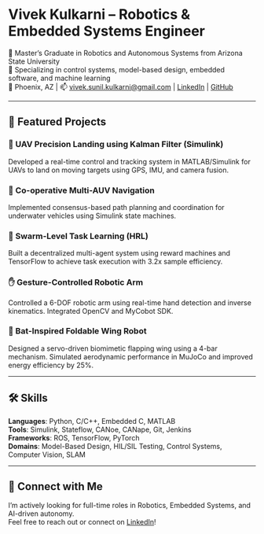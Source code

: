 # Vivek Kulkarni – Robotics & Embedded Systems Engineer

🚀 Master’s Graduate in Robotics and Autonomous Systems from Arizona State University  
🔧 Specializing in control systems, model-based design, embedded software, and machine learning  
📍 Phoenix, AZ | 📫 vivek.sunil.kulkarni@gmail.com | [LinkedIn](https://linkedin.com/in/vivekkulkarni1795) | [GitHub](https://github.com/Vivek1795)


---

## 📌 Featured Projects

### 🛬 UAV Precision Landing using Kalman Filter (Simulink)
Developed a real-time control and tracking system in MATLAB/Simulink for UAVs to land on moving targets using GPS, IMU, and camera fusion.

### 🌊 Co-operative Multi-AUV Navigation
Implemented consensus-based path planning and coordination for underwater vehicles using Simulink state machines.

### 🧠 Swarm-Level Task Learning (HRL)
Built a decentralized multi-agent system using reward machines and TensorFlow to achieve task execution with 3.2x sample efficiency.

### ✋ Gesture-Controlled Robotic Arm
Controlled a 6-DOF robotic arm using real-time hand detection and inverse kinematics. Integrated OpenCV and MyCobot SDK.

### 🦇 Bat-Inspired Foldable Wing Robot
Designed a servo-driven biomimetic flapping wing using a 4-bar mechanism. Simulated aerodynamic performance in MuJoCo and improved energy efficiency by 25%.

---

## 🛠️ Skills

**Languages**: Python, C/C++, Embedded C, MATLAB  
**Tools**: Simulink, Stateflow, CANoe, CANape, Git, Jenkins  
**Frameworks**: ROS, TensorFlow, PyTorch  
**Domains**: Model-Based Design, HIL/SIL Testing, Control Systems, Computer Vision, SLAM

---

## 🤝 Connect with Me

I’m actively looking for full-time roles in Robotics, Embedded Systems, and AI-driven autonomy.  
Feel free to reach out or connect on [LinkedIn](https://linkedin.com/in/vivekkulkarni1795)!


